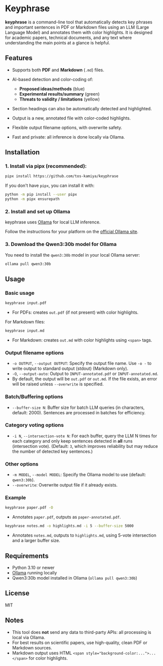 # Keyphrase

**keyphrase** is a command-line tool that automatically detects key phrases and important sentences in PDF or Markdown files using an LLM (Large Language Model) and annotates them with color highlights. It is designed for academic papers, technical documents, and any text where understanding the main points at a glance is helpful.

## Features

* Supports both **PDF** and **Markdown** (`.md`) files.
* AI-based detection and color-coding of:

  * **Proposed ideas/methods** (blue)
  * **Experimental results/summary** (green)
  * **Threats to validity / limitations** (yellow)
* Section headings can also be automatically detected and highlighted.
* Output is a new, annotated file with color-coded highlights.
* Flexible output filename options, with overwrite safety.
* Fast and private: all inference is done locally via Ollama.

## Installation

### 1. Install via pipx (recommended):

```bash
pipx install https://github.com/tos-kamiya/keyphrase
```

If you don't have `pipx`, you can install it with:

```bash
python -m pip install --user pipx
python -m pipx ensurepath
```

### 2. Install and set up Ollama

keyphrase uses [Ollama](https://ollama.com/) for local LLM inference.

Follow the instructions for your platform on the [official Ollama site](https://ollama.com/download).

### 3. Download the Qwen3:30b model for Ollama

You need to install the `qwen3:30b` model in your local Ollama server:

```bash
ollama pull qwen3:30b
```

## Usage

### Basic usage

```bash
keyphrase input.pdf
```

* For PDFs: creates `out.pdf` (if not present) with color highlights.

For Markdown files:

```bash
keyphrase input.md
```

* For Markdown: creates `out.md` with color highlights using `<span>` tags.

### Output filename options

* `-o OUTPUT`, `--output OUTPUT`: Specify the output file name.
  Use `-o -` to write output to standard output (stdout) (Markdown only).
* `-O`, `--output-auto`: Output to `INPUT-annotated.pdf` or `INPUT-annotated.md`.
* By default, the output will be `out.pdf` or `out.md`.
  If the file exists, an error will be raised unless `--overwrite` is specified.

### Batch/Buffering options

* `--buffer-size N`: Buffer size for batch LLM queries (in characters, default: 2000).
  Sentences are processed in batches for efficiency.

### Category voting options

* `-i N`, `--intersection-vote N`:
  For each buffer, query the LLM N times for each category and only keep sentences detected in **all** runs (intersection vote).
  (Default: `3`, which improves reliability but may reduce the number of detected key sentences.)

### Other options

* `-m MODEL`, `--model MODEL`: Specify the Ollama model to use (default: `qwen3:30b`).
* `--overwrite`: Overwrite output file if it already exists.

### Example

```bash
keyphrase paper.pdf -O
```

* Annotates `paper.pdf`, outputs as `paper-annotated.pdf`.

```bash
keyphrase notes.md -o highlights.md -i 5 --buffer-size 5000
```

* Annotates `notes.md`, outputs to `highlights.md`, using 5-vote intersection and a larger buffer size.

## Requirements

* Python 3.10 or newer
* [Ollama](https://ollama.com/) running locally
* Qwen3:30b model installed in Ollama (`ollama pull qwen3:30b`)

## License

MIT

## Notes

* This tool does **not** send any data to third-party APIs: all processing is local via Ollama.
* For best results on scientific papers, use high-quality, clean PDF or Markdown sources.
* Markdown output uses HTML `<span style="background-color:...">...</span>` for color highlights.
